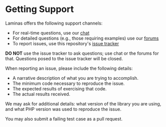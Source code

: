 # Getting Support

Laminas offers the following support channels:

- For real-time questions, use our
  [chat](https://laminas.dev/chat)
- For detailed questions (e.g., those requiring examples) use our
  [forums](https://discourse.laminas.dev)
- To report issues, use this repository's
  [issue tracker](https://github.com/laminas/laminas-zendframework-bridge/issues/new)

**DO NOT** use the issue tracker to ask questions; use chat or the forums for
that. Questions posed to the issue tracker will be closed.

When reporting an issue, please include the following details:

- A narrative description of what you are trying to accomplish.
- The minimum code necessary to reproduce the issue.
- The expected results of exercising that code.
- The actual results received.

We may ask for additional details: what version of the library you are using,
and what PHP version was used to reproduce the issue.

You may also submit a failing test case as a pull request.
